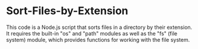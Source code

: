 # Sort-Files-by-Extension
This code is a Node.js script that sorts files in a directory by their extension. It requires the built-in "os" and "path" modules as well as the "fs" (file system) module, which provides functions for working with the file system.
